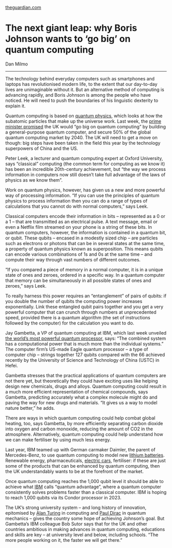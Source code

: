 [theguardian.com](https://www.theguardian.com/technology/2021/nov/21/next-giant-leap-boris-johnson-go-big-on-quantum-computing)

# The next giant leap: why Boris Johnson wants to ‘go big’ on quantum computing

Dan Milmo

---

The technology behind everyday computers such as smartphones and laptops has revolutionised modern life, to the extent that our day-to-day lives are unimaginable without it. But an alternative method of computing is advancing rapidly, and Boris Johnson is among the people who have noticed. He will need to push the boundaries of his linguistic dexterity to explain it.

Quantum computing is based on [quantum physics](https://www.theguardian.com/commentisfree/2021/aug/30/the-guardian-view-on-the-quantum-world-where-facts-are-relative), which looks at how the subatomic particles that make up the universe work. Last week, the [prime minister promised](https://www.theguardian.com/politics/2021/nov/15/west-must-choose-between-russian-gas-and-supporting-ukraine-pm-warns) the UK would “go big on quantum computing” by building a general-purpose quantum computer, and secure 50% of the global quantum computing market by 2040. The UK will need to get a move on though: big steps have been taken in the field this year by the technology superpowers of China and the US.

Peter Leek, a lecturer and quantum computing expert at Oxford University, says “classical” computing (the common term for computing as we know it) has been an incredible 20th-century achievement, but “the way we process information in computers now still doesn’t take full advantage of the laws of physics as we know them”.

Work on quantum physics, however, has given us a new and more powerful way of processing information. “If you can use the principles of quantum physics to process information then you can do a range of types of calculations that you cannot do with normal computers,” says Leek.

Classical computers encode their information in bits – represented as a 0 or a 1 – that are transmitted as an electrical pulse. A text message, email or even a Netflix film streamed on your phone is a string of these bits. In quantum computers, however, the information is contained in a quantum bit, or qubit. These qubits – encased in a modestly sized chip – are particles such as electrons or photons that can be in several states at the same time, a property of quantum physics known as superposition. This means qubits can encode various combinations of 1s and 0s at the same time – and compute their way through vast numbers of different outcomes.

“If you compared a piece of memory in a normal computer, it is in a unique state of ones and zeroes, ordered in a specific way. In a quantum computer that memory can be simultaneously in all possible states of ones and zeroes,” says Leek.

To really harness this power requires an “entanglement” of pairs of qubits: if you double the number of qubits the computing power increases exponentially. Link these entangled qubit pairs together and you get a very powerful computer that can crunch through numbers at unprecedented speed, provided there is a quantum algorithm (the set of instructions followed by the computer) for the calculation you want to do.

Jay Gambetta, a VP of quantum computing at IBM, which last week unveiled [the world’s most powerful quantum processor](https://www.nature.com/articles/d41586-021-03476-5), says: “The combined system has a computational power that is much more than the individual systems.” The computer firm’s US-made Eagle quantum processor – a type of computer chip – strings together 127 qubits compared with the 66 achieved recently by the University of Science and Technology of China (USTC) in Hefei.

Gambetta stresses that the practical applications of quantum computers are not there yet, but theoretically they could have exciting uses like helping design new chemicals, drugs and alloys. Quantum computing could result in a much more efficient representation of chemical compounds, says Gambetta, predicting accurately what a complex molecule might do and paving the way for new drugs and materials. “It gives us a way to model nature better,” he adds.

There are ways in which quantum computing could help combat global heating, too, says Gambetta, by more efficiently separating carbon dioxide into oxygen and carbon monoxide, reducing the amount of CO2 in the atmosphere. Alternatively, quantum computing could help understand how we can make fertiliser by using much less energy.

Last year, IBM teamed up with German carmaker Daimler, the parent of Mercedes-Benz, to use quantum computing to model new [lithium batteries](https://www.ibm.com/blogs/research/2020/01/next-gen-lithium-sulfur-batteries/). Renewable energy, pharmaceuticals, [electric cars](https://www.theguardian.com/business/2021/nov/14/battery-failures-like-johnson-matthey-risk-leaving-british-carmakers-disconnected), fertiliser: if these are just some of the products that can be enhanced by quantum computing, then the UK understandably wants to be at the forefront of the market.

Once quantum computing reaches the 1,000 qubit level it should be able to achieve what [IBM](https://www.theguardian.com/technology/ibm) calls “quantum advantage”, where a quantum computer consistently solves problems faster than a classical computer. IBM is hoping to reach 1,000 qubits via its Condor processor in 2023.

The UK’s strong university system – and long history of innovation, epitomised by [Alan Turing](https://www.theguardian.com/science/2019/jul/15/alan-turing-father-of-modern-computing-50-pound-note) in computing and [Paul Dirac](https://www.theguardian.com/science/2009/apr/02/paul-dirac-strangest-man-farmelo-quantum) in quantum mechanics – gives the country some hope of achieving Johnson’s goal. But Gambetta’s IBM colleague Bob Sutor says that for the UK and other countries ambitious in making advances in quantum computing, educations and skills are key – at university level and below, including schools. “The more people working on it, the faster we will get there.”